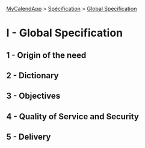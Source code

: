 [MyCalendApp](../README.md) > [Spécification](./specification.md) > [Global Specification](./global.md)

# I - Global Specification

## 1 - Origin of the need

## 2 - Dictionary

## 3 - Objectives

## 4 - Quality of Service and Security

## 5 - Delivery